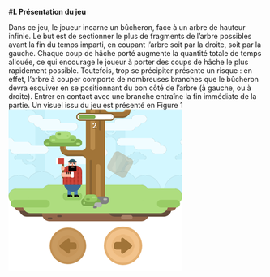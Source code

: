 #**I.	Présentation du jeu**

Dans ce jeu, le joueur incarne un bûcheron, face à un arbre de hauteur infinie. Le but est de sectionner le plus de fragments de l’arbre possibles avant la fin du temps imparti, en coupant l’arbre soit par la droite, soit par la gauche. Chaque coup de hâche porté augmente la quantité totale de temps allouée, ce qui encourage le joueur à porter des coups de hâche le plus rapidement possible. Toutefois, trop se précipiter présente un risque : en effet, l’arbre à couper comporte de nombreuses branches que le bûcheron devra esquiver en se positionnant du bon côté de l’arbre (à gauche, ou à droite). Entrer en contact avec une branche entraîne la fin immédiate de la partie. Un visuel issu du jeu est présenté en Figure 1
![alt text](https://github.com/BJeannot1/Telegram-lumberjack-game-bot/blob/master/illustration.png?raw=true)

